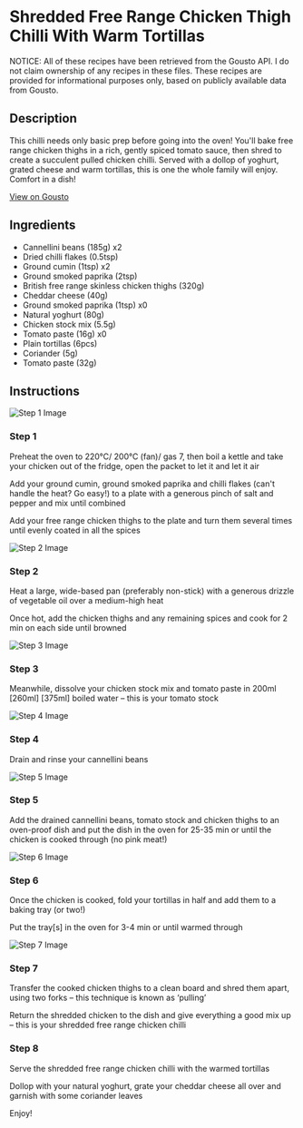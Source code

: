 # Shredded Free Range Chicken Thigh Chilli With Warm Tortillas

NOTICE: All of these recipes have been retrieved from the Gousto API. I do not claim ownership of any recipes in these files. These recipes are provided for informational purposes only, based on publicly available data from Gousto.

## Description

This chilli needs only basic prep before going into the oven! You'll bake free range chicken thighs in a rich, gently spiced tomato sauce, then shred to create a succulent pulled chicken chilli. Served with a dollop of yoghurt, grated cheese and warm tortillas, this is one the whole family will enjoy. Comfort in a dish!

[View on Gousto](https://www.gousto.co.uk/recipes/cookbook/shredded-free-range-chicken-thigh-chilli-with-warm-tortillas)

## Ingredients

- Cannellini beans (185g) x2
- Dried chilli flakes (0.5tsp)
- Ground cumin (1tsp) x2
- Ground smoked paprika (2tsp)
- British free range skinless chicken thighs (320g)
- Cheddar cheese (40g)
- Ground smoked paprika (1tsp) x0
- Natural yoghurt (80g)
- Chicken stock mix (5.5g)
- Tomato paste (16g) x0
- Plain tortillas (6pcs)
- Coriander (5g)
- Tomato paste (32g)

## Instructions

![Step 1 Image](https://production-media.gousto.co.uk/cms/recipe-step-image/1517.-step-1-x200.jpg)

### Step 1

Preheat the oven to 220°C/ 200°C (fan)/ gas 7, then boil a kettle and take your chicken out of the fridge, open the packet to let it and let it air

Add your ground cumin, ground smoked paprika and chilli flakes (can't handle the heat? Go easy!) to a plate with a generous pinch of salt and pepper and mix until combined

Add your free range chicken thighs to the plate and turn them several times until evenly coated in all the spices

![Step 2 Image](https://production-media.gousto.co.uk/cms/recipe-step-image/1517.-step-2-x200.jpg)

### Step 2

Heat a large, wide-based pan (preferably non-stick) with a generous drizzle of vegetable oil over a medium-high heat

Once hot, add the chicken thighs and any remaining spices and cook for 2 min on each side until browned

![Step 3 Image](https://production-media.gousto.co.uk/cms/recipe-step-image/1517.-step-3-x200.jpg)

### Step 3

Meanwhile, dissolve your<span class="text-danger"> </span>chicken stock mix and tomato paste in 200ml<span class="text-danger"> <span class="text-purple">[260ml]</span> [375ml]</span> boiled water – this is your tomato stock

![Step 4 Image](https://production-media.gousto.co.uk/cms/recipe-step-image/1517.-step-4-x200.jpg)

### Step 4

Drain and rinse your cannellini beans

![Step 5 Image](https://production-media.gousto.co.uk/cms/recipe-step-image/1517.-step-5-x200.jpg)

### Step 5

Add the drained cannellini beans, tomato stock and chicken thighs to an oven-proof dish and put the dish in the oven for 25-35 min or until the chicken is cooked through (no pink meat!)

![Step 6 Image](https://production-media.gousto.co.uk/cms/recipe-step-image/1517__step-6-x200.jpg)

### Step 6

Once the chicken is cooked, fold your tortillas in half and add them to a baking tray (or two!)

Put the tray[s] in the oven for 3-4 min or until warmed through

![Step 7 Image](https://production-media.gousto.co.uk/cms/recipe-step-image/1517.-step-7-x200.jpg)

### Step 7

Transfer the cooked chicken thighs to a clean board and shred them apart, using two forks – this technique is known as ‘pulling’

Return the shredded chicken to the dish and give everything a good mix up – this is your shredded free range chicken chilli

### Step 8

Serve the shredded free range chicken chilli with the warmed tortillas

Dollop with your natural yoghurt, grate your cheddar cheese all over and garnish with some coriander leaves

Enjoy!

